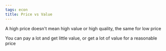 ```yaml
---
tags: econ
title: Price vs Value
---
```


A high price doesn't mean high value or high quality, the same for low price

You can pay a lot and get little value, or get a lot of value for a reasonable price
